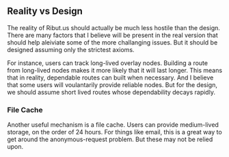 ## Reality vs Design

The reality of Ribut.us should actually be much less hostile than the design.
There are many factors that I believe will be present in the real version that
should help aleiviate some of the more challanging issues. But it should be
designed assuming only the strictest axioms.

For instance, users can track long-lived overlay nodes. Building a route from
long-lived nodes makes it more likely that it will last longer. This means that
in reality, dependable routes can built when necessary. And I believe that some
users will voulantarily provide reliable nodes. But for the design, we should
assume short lived routes whose dependability decays rapidly.

### File Cache
Another useful mechanism is a file cache. Users can provide medium-lived
storage, on the order of 24 hours. For things like email, this is a great way
to get around the anonymous-request problem. But these may not be relied upon.